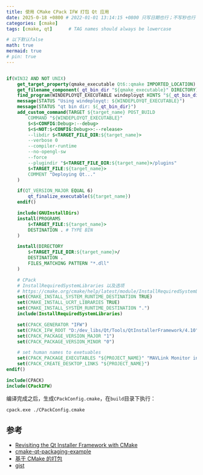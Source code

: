 ```yaml
---
title: 使用 CMake CPack IFW 打包 Qt 应用
date: 2025-0-18 +0800 # 2022-01-01 13:14:15 +0800 只写日期也行；不写秒也行；这样也行 2022-03-09T00:55:42+08:00
categories: [cmake]
tags: [cmake, qt]      # TAG names should always be lowercase

# 以下默认false
math: true
mermaid: true
# pin: true
---
```


```cmake

if(WIN32 AND NOT UNIX)
    get_target_property(qmake_executable Qt6::qmake IMPORTED_LOCATION)
    get_filename_component(_qt_bin_dir "${qmake_executable}" DIRECTORY)
    find_program(WINDEPLOYQT_EXECUTABLE windeployqt HINTS "${_qt_bin_dir}")
    message(STATUS "Using windeployqt: ${WINDEPLOYQT_EXECUTABLE}")
    message(STATUS "qt bin dir: ${_qt_bin_dir}")
    add_custom_command(TARGET ${target_name} POST_BUILD
        COMMAND "${WINDEPLOYQT_EXECUTABLE}"
        $<$<CONFIG:Debug>:--debug>
        $<$<NOT:$<CONFIG:Debug>>:--release>
        --libdir $<TARGET_FILE_DIR:${target_name}>
        --verbose 0
        --compiler-runtime
        --no-opengl-sw
        --force
        --plugindir "$<TARGET_FILE_DIR:${target_name}>/plugins"
        $<TARGET_FILE:${target_name}>
        COMMENT "Deploying Qt..."
    )

    if(QT_VERSION_MAJOR EQUAL 6)
        qt_finalize_executable(${target_name})
    endif()

    include(GNUInstallDirs)
    install(PROGRAMS
        $<TARGET_FILE:${target_name}>
        DESTINATION . # TYPE BIN
    )

    install(DIRECTORY
        $<TARGET_FILE_DIR:${target_name}>/
        DESTINATION .
        FILES_MATCHING PATTERN "*.dll"
    )

    # CPack
    # InstallRequiredSystemLibraries 以及选项
    # https://cmake.org/cmake/help/latest/module/InstallRequiredSystemLibraries.html
    set(CMAKE_INSTALL_SYSTEM_RUNTIME_DESTINATION TRUE)
    set(CMAKE_INSTALL_UCRT_LIBRARIES TRUE)
    set(CMAKE_INSTALL_SYSTEM_RUNTIME_DESTINATION ".")
    include(InstallRequiredSystemLibraries)

    set(CPACK_GENERATOR "IFW")
    set(CPACK_IFW_ROOT "D:/dev_libs/Qt/Tools/QtInstallerFramework/4.10")
    set(CPACK_PACKAGE_VERSION_MAJOR "1")
    set(CPACK_PACKAGE_VERSION_MINOR "0")

    # set human names to exetuables
    set(CPACK_PACKAGE_EXECUTABLES "${PROJECT_NAME}" "MAVLink Monitor installer")
    set(CPACK_CREATE_DESKTOP_LINKS "${PROJECT_NAME}")
endif()

include(CPACK)
include(CPackIFW)

```

编译完成之后，生成`CPackConfig.cmake`，在`build`目录下执行：

```bash
cpack.exe ./CPackConfig.cmake
```

## 参考 ##

* [Revisiting the Qt Installer Framework with CMake](https://www.ics.com/blog/revisiting-qt-installer-framework-cmake)
* [cmake-qt-packaging-example](https://github.com/miurahr/cmake-qt-packaging-example/blob/master/Packaging.cmake)
* [基于 CMake 的打包](https://sirlis.cn/posts/c-cmake-development/#4-%E5%9F%BA%E4%BA%8E-cmake-%E7%9A%84%E6%89%93%E5%8C%85)
* [gist](https://gist.github.com/TheBloke/b933a4a98e0ea7352b8f5c4574575d45)